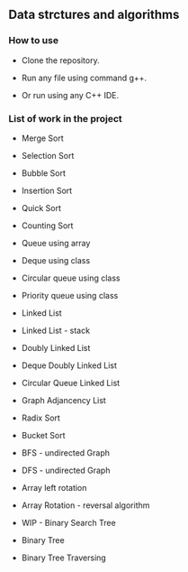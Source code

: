 ## Data strctures and algorithms

### How to use

- Clone the repository.

- Run any file using command g++.

- Or run using any C++ IDE.

### List of work in the project

- Merge Sort

- Selection Sort

- Bubble Sort

- Insertion Sort

- Quick Sort

- Counting Sort

- Queue using array

- Deque using class

- Circular queue using class

- Priority queue using class

- Linked List

- Linked List - stack

- Doubly Linked List

- Deque Doubly Linked List

- Circular Queue Linked List

- Graph Adjancency List

- Radix Sort

- Bucket Sort

- BFS - undirected Graph

- DFS - undirected Graph

- Array left rotation

- Array Rotation - reversal algorithm

- WIP - Binary Search Tree

- Binary Tree

- Binary Tree Traversing
